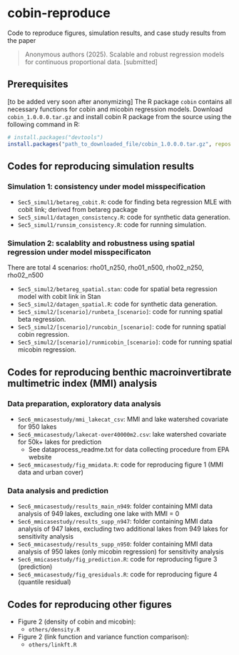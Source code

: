 
<!-- README.md is generated from README.Rmd. Please edit that file -->

# cobin-reproduce

<!-- badges: start -->
<!-- badges: end -->

Code to reproduce figures, simulation results, and case study results
from the paper

> Anonymous authors (2025). Scalable and robust regression models for
> continuous proportional data. \[submitted\]

<!--
> Lee, C. J., Dahl, B. K., Ovaskainen, O., & Dunson, D. B. (2025). Scalable and robust regression models for continuous proportional data. [submitted]
-->

## Prerequisites

\[to be added very soon after anonymizing\] The R package `cobin`
contains all necessary functions for cobin and micobin regression
models. Download `cobin_1.0.0.0.tar.gz` and install cobin R package from
the source using the following command in R:

``` r
# install.packages("devtools")
install.packages("path_to_downloaded_file/cobin_1.0.0.0.tar.gz", repos = NULL, type="source")
```

## Codes for reproducing simulation results

### Simulation 1: consistency under model misspecification

- `Sec5_simul1/betareg_cobit.R`: code for finding beta regression MLE
  with cobit link; derived from betareg package
- `Sec5_simul1/datagen_consistency.R`: code for synthetic data
  generation.
- `Sec5_simul1/runsim_consistency.R`: code for running simulation.

### Simulation 2: scalablity and robustness using spatial regression under model misspecificaton

There are total 4 scenarios: rho01_n250, rho01_n500, rho02_n250,
rho02_n500

- `Sec5_simul2/betareg_spatial.stan`: code for spatial beta regression
  model with cobit link in Stan
- `Sec5_simul2/datagen_spatial.R`: code for synthetic data generation.
- `Sec5_simul2/[scenario]/runbeta_[scenario]`: code for running spatial
  beta regression.
- `Sec5_simul2/[scenario]/runcobin_[scenario]`: code for running spatial
  cobin regression.
- `Sec5_simul2/[scenario]/runmicobin_[scenario]`: code for running
  spatial micobin regression.

## Codes for reproducing benthic macroinvertibrate multimetric index (MMI) analysis

### Data preparation, exploratory data analysis

- `Sec6_mmicasestudy/mmi_lakecat_csv`: MMI and lake watershed covariate
  for 950 lakes
- `Sec6_mmicasestudy/lakecat-over40000m2.csv`: lake watershed covariate
  for 50k+ lakes for prediction
  - See dataprocess_readme.txt for data collecting procedure from EPA
    website
- `Sec6_mmicasestudy/fig_mmidata.R`: code for reproducing figure 1 (MMI
  data and urban cover)

### Data analysis and prediction

- `Sec6_mmicasestudy/results_main_n949`: folder containing MMI data
  analysis of 949 lakes, excluding one lake with MMI = 0
- `Sec6_mmicasestudy/results_supp_n947`: folder containing MMI data
  analysis of 947 lakes, excluding two additional lakes from 949 lakes
  for sensitivity analysis
- `Sec6_mmicasestudy/results_supp_n950`: folder containing MMI data
  analysis of 950 lakes (only micobin regression) for sensitivity
  analysis
- `Sec6_mmicasestudy/fig_prediction.R`: code for reproducing figure 3
  (prediction)
- `Sec6_mmicasestudy/fig_qresiduals.R`: code for reproducing figure 4
  (quantile residual)

## Codes for reproducing other figures

- Figure 2 (density of cobin and micobin):
  - `others/density.R`
- Figure 2 (link function and variance function comparison):
  - `others/linkft.R`
